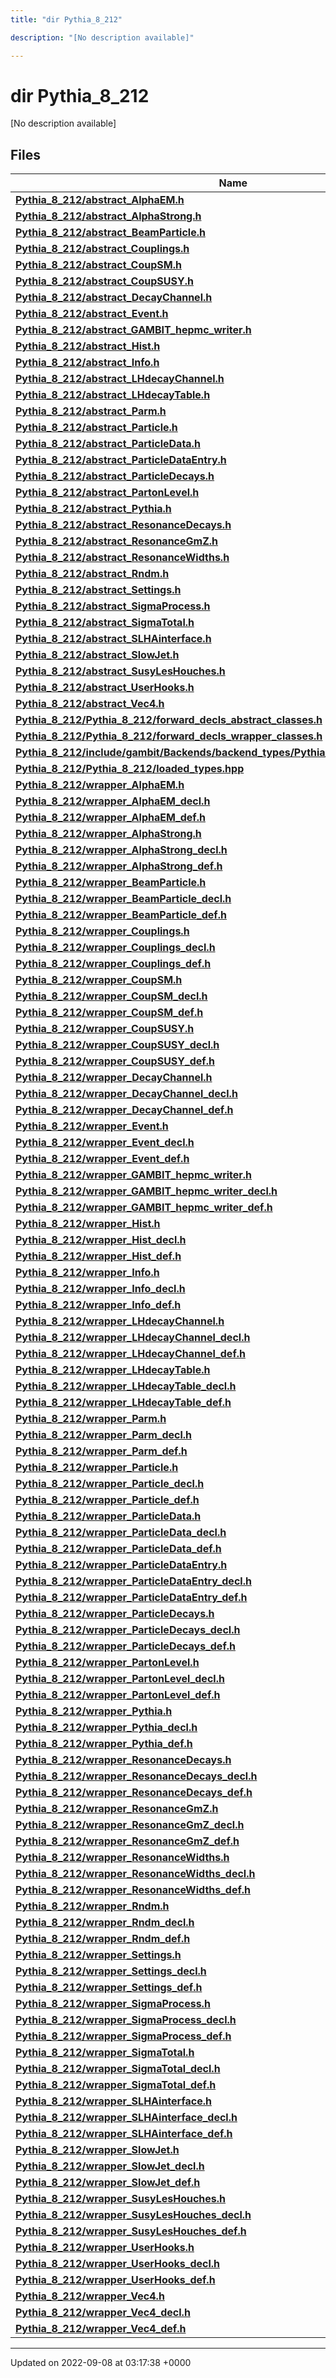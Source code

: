 ```yaml
---
title: "dir Pythia_8_212"

description: "[No description available]"

---
```


# dir Pythia_8_212

[No description available]

## Files

| Name           |
| -------------- |
| **[Pythia_8_212/abstract_AlphaEM.h](/documentation/code/files/abstract__alphaem_8h/#file-pythia-8-212-abstract-alphaem-h)**  |
| **[Pythia_8_212/abstract_AlphaStrong.h](/documentation/code/files/abstract__alphastrong_8h/#file-pythia-8-212-abstract-alphastrong-h)**  |
| **[Pythia_8_212/abstract_BeamParticle.h](/documentation/code/files/abstract__beamparticle_8h/#file-pythia-8-212-abstract-beamparticle-h)**  |
| **[Pythia_8_212/abstract_Couplings.h](/documentation/code/files/abstract__couplings_8h/#file-pythia-8-212-abstract-couplings-h)**  |
| **[Pythia_8_212/abstract_CoupSM.h](/documentation/code/files/abstract__coupsm_8h/#file-pythia-8-212-abstract-coupsm-h)**  |
| **[Pythia_8_212/abstract_CoupSUSY.h](/documentation/code/files/abstract__coupsusy_8h/#file-pythia-8-212-abstract-coupsusy-h)**  |
| **[Pythia_8_212/abstract_DecayChannel.h](/documentation/code/files/abstract__decaychannel_8h/#file-pythia-8-212-abstract-decaychannel-h)**  |
| **[Pythia_8_212/abstract_Event.h](/documentation/code/files/abstract__event_8h/#file-pythia-8-212-abstract-event-h)**  |
| **[Pythia_8_212/abstract_GAMBIT_hepmc_writer.h](/documentation/code/files/abstract__gambit__hepmc__writer_8h/#file-pythia-8-212-abstract-gambit-hepmc-writer-h)**  |
| **[Pythia_8_212/abstract_Hist.h](/documentation/code/files/abstract__hist_8h/#file-pythia-8-212-abstract-hist-h)**  |
| **[Pythia_8_212/abstract_Info.h](/documentation/code/files/abstract__info_8h/#file-pythia-8-212-abstract-info-h)**  |
| **[Pythia_8_212/abstract_LHdecayChannel.h](/documentation/code/files/abstract__lhdecaychannel_8h/#file-pythia-8-212-abstract-lhdecaychannel-h)**  |
| **[Pythia_8_212/abstract_LHdecayTable.h](/documentation/code/files/abstract__lhdecaytable_8h/#file-pythia-8-212-abstract-lhdecaytable-h)**  |
| **[Pythia_8_212/abstract_Parm.h](/documentation/code/files/abstract__parm_8h/#file-pythia-8-212-abstract-parm-h)**  |
| **[Pythia_8_212/abstract_Particle.h](/documentation/code/files/abstract__particle_8h/#file-pythia-8-212-abstract-particle-h)**  |
| **[Pythia_8_212/abstract_ParticleData.h](/documentation/code/files/abstract__particledata_8h/#file-pythia-8-212-abstract-particledata-h)**  |
| **[Pythia_8_212/abstract_ParticleDataEntry.h](/documentation/code/files/abstract__particledataentry_8h/#file-pythia-8-212-abstract-particledataentry-h)**  |
| **[Pythia_8_212/abstract_ParticleDecays.h](/documentation/code/files/abstract__particledecays_8h/#file-pythia-8-212-abstract-particledecays-h)**  |
| **[Pythia_8_212/abstract_PartonLevel.h](/documentation/code/files/abstract__partonlevel_8h/#file-pythia-8-212-abstract-partonlevel-h)**  |
| **[Pythia_8_212/abstract_Pythia.h](/documentation/code/files/abstract__pythia_8h/#file-pythia-8-212-abstract-pythia-h)**  |
| **[Pythia_8_212/abstract_ResonanceDecays.h](/documentation/code/files/abstract__resonancedecays_8h/#file-pythia-8-212-abstract-resonancedecays-h)**  |
| **[Pythia_8_212/abstract_ResonanceGmZ.h](/documentation/code/files/abstract__resonancegmz_8h/#file-pythia-8-212-abstract-resonancegmz-h)**  |
| **[Pythia_8_212/abstract_ResonanceWidths.h](/documentation/code/files/abstract__resonancewidths_8h/#file-pythia-8-212-abstract-resonancewidths-h)**  |
| **[Pythia_8_212/abstract_Rndm.h](/documentation/code/files/abstract__rndm_8h/#file-pythia-8-212-abstract-rndm-h)**  |
| **[Pythia_8_212/abstract_Settings.h](/documentation/code/files/abstract__settings_8h/#file-pythia-8-212-abstract-settings-h)**  |
| **[Pythia_8_212/abstract_SigmaProcess.h](/documentation/code/files/abstract__sigmaprocess_8h/#file-pythia-8-212-abstract-sigmaprocess-h)**  |
| **[Pythia_8_212/abstract_SigmaTotal.h](/documentation/code/files/abstract__sigmatotal_8h/#file-pythia-8-212-abstract-sigmatotal-h)**  |
| **[Pythia_8_212/abstract_SLHAinterface.h](/documentation/code/files/abstract__slhainterface_8h/#file-pythia-8-212-abstract-slhainterface-h)**  |
| **[Pythia_8_212/abstract_SlowJet.h](/documentation/code/files/abstract__slowjet_8h/#file-pythia-8-212-abstract-slowjet-h)**  |
| **[Pythia_8_212/abstract_SusyLesHouches.h](/documentation/code/files/abstract__susyleshouches_8h/#file-pythia-8-212-abstract-susyleshouches-h)**  |
| **[Pythia_8_212/abstract_UserHooks.h](/documentation/code/files/abstract__userhooks_8h/#file-pythia-8-212-abstract-userhooks-h)**  |
| **[Pythia_8_212/abstract_Vec4.h](/documentation/code/files/abstract__vec4_8h/#file-pythia-8-212-abstract-vec4-h)**  |
| **[Pythia_8_212/Pythia_8_212/forward_decls_abstract_classes.h](/documentation/code/files/pythia__8__212_2forward__decls__abstract__classes_8h/#file-pythia-8-212-pythia-8-212-forward-decls-abstract-classes-h)**  |
| **[Pythia_8_212/Pythia_8_212/forward_decls_wrapper_classes.h](/documentation/code/files/pythia__8__212_2forward__decls__wrapper__classes_8h/#file-pythia-8-212-pythia-8-212-forward-decls-wrapper-classes-h)**  |
| **[Pythia_8_212/include/gambit/Backends/backend_types/Pythia_8_212/identification.hpp](/documentation/code/files/include_2gambit_2backends_2backend__types_2pythia__8__212_2identification_8hpp/#file-pythia-8-212-include-gambit-backends-backend-types-pythia-8-212-identification-hpp)**  |
| **[Pythia_8_212/Pythia_8_212/loaded_types.hpp](/documentation/code/files/pythia__8__212_2loaded__types_8hpp/#file-pythia-8-212-pythia-8-212-loaded-types-hpp)**  |
| **[Pythia_8_212/wrapper_AlphaEM.h](/documentation/code/files/wrapper__alphaem_8h/#file-pythia-8-212-wrapper-alphaem-h)**  |
| **[Pythia_8_212/wrapper_AlphaEM_decl.h](/documentation/code/files/wrapper__alphaem__decl_8h/#file-pythia-8-212-wrapper-alphaem-decl-h)**  |
| **[Pythia_8_212/wrapper_AlphaEM_def.h](/documentation/code/files/wrapper__alphaem__def_8h/#file-pythia-8-212-wrapper-alphaem-def-h)**  |
| **[Pythia_8_212/wrapper_AlphaStrong.h](/documentation/code/files/wrapper__alphastrong_8h/#file-pythia-8-212-wrapper-alphastrong-h)**  |
| **[Pythia_8_212/wrapper_AlphaStrong_decl.h](/documentation/code/files/wrapper__alphastrong__decl_8h/#file-pythia-8-212-wrapper-alphastrong-decl-h)**  |
| **[Pythia_8_212/wrapper_AlphaStrong_def.h](/documentation/code/files/wrapper__alphastrong__def_8h/#file-pythia-8-212-wrapper-alphastrong-def-h)**  |
| **[Pythia_8_212/wrapper_BeamParticle.h](/documentation/code/files/wrapper__beamparticle_8h/#file-pythia-8-212-wrapper-beamparticle-h)**  |
| **[Pythia_8_212/wrapper_BeamParticle_decl.h](/documentation/code/files/wrapper__beamparticle__decl_8h/#file-pythia-8-212-wrapper-beamparticle-decl-h)**  |
| **[Pythia_8_212/wrapper_BeamParticle_def.h](/documentation/code/files/wrapper__beamparticle__def_8h/#file-pythia-8-212-wrapper-beamparticle-def-h)**  |
| **[Pythia_8_212/wrapper_Couplings.h](/documentation/code/files/wrapper__couplings_8h/#file-pythia-8-212-wrapper-couplings-h)**  |
| **[Pythia_8_212/wrapper_Couplings_decl.h](/documentation/code/files/wrapper__couplings__decl_8h/#file-pythia-8-212-wrapper-couplings-decl-h)**  |
| **[Pythia_8_212/wrapper_Couplings_def.h](/documentation/code/files/wrapper__couplings__def_8h/#file-pythia-8-212-wrapper-couplings-def-h)**  |
| **[Pythia_8_212/wrapper_CoupSM.h](/documentation/code/files/wrapper__coupsm_8h/#file-pythia-8-212-wrapper-coupsm-h)**  |
| **[Pythia_8_212/wrapper_CoupSM_decl.h](/documentation/code/files/wrapper__coupsm__decl_8h/#file-pythia-8-212-wrapper-coupsm-decl-h)**  |
| **[Pythia_8_212/wrapper_CoupSM_def.h](/documentation/code/files/wrapper__coupsm__def_8h/#file-pythia-8-212-wrapper-coupsm-def-h)**  |
| **[Pythia_8_212/wrapper_CoupSUSY.h](/documentation/code/files/wrapper__coupsusy_8h/#file-pythia-8-212-wrapper-coupsusy-h)**  |
| **[Pythia_8_212/wrapper_CoupSUSY_decl.h](/documentation/code/files/wrapper__coupsusy__decl_8h/#file-pythia-8-212-wrapper-coupsusy-decl-h)**  |
| **[Pythia_8_212/wrapper_CoupSUSY_def.h](/documentation/code/files/wrapper__coupsusy__def_8h/#file-pythia-8-212-wrapper-coupsusy-def-h)**  |
| **[Pythia_8_212/wrapper_DecayChannel.h](/documentation/code/files/wrapper__decaychannel_8h/#file-pythia-8-212-wrapper-decaychannel-h)**  |
| **[Pythia_8_212/wrapper_DecayChannel_decl.h](/documentation/code/files/wrapper__decaychannel__decl_8h/#file-pythia-8-212-wrapper-decaychannel-decl-h)**  |
| **[Pythia_8_212/wrapper_DecayChannel_def.h](/documentation/code/files/wrapper__decaychannel__def_8h/#file-pythia-8-212-wrapper-decaychannel-def-h)**  |
| **[Pythia_8_212/wrapper_Event.h](/documentation/code/files/wrapper__event_8h/#file-pythia-8-212-wrapper-event-h)**  |
| **[Pythia_8_212/wrapper_Event_decl.h](/documentation/code/files/wrapper__event__decl_8h/#file-pythia-8-212-wrapper-event-decl-h)**  |
| **[Pythia_8_212/wrapper_Event_def.h](/documentation/code/files/wrapper__event__def_8h/#file-pythia-8-212-wrapper-event-def-h)**  |
| **[Pythia_8_212/wrapper_GAMBIT_hepmc_writer.h](/documentation/code/files/wrapper__gambit__hepmc__writer_8h/#file-pythia-8-212-wrapper-gambit-hepmc-writer-h)**  |
| **[Pythia_8_212/wrapper_GAMBIT_hepmc_writer_decl.h](/documentation/code/files/wrapper__gambit__hepmc__writer__decl_8h/#file-pythia-8-212-wrapper-gambit-hepmc-writer-decl-h)**  |
| **[Pythia_8_212/wrapper_GAMBIT_hepmc_writer_def.h](/documentation/code/files/wrapper__gambit__hepmc__writer__def_8h/#file-pythia-8-212-wrapper-gambit-hepmc-writer-def-h)**  |
| **[Pythia_8_212/wrapper_Hist.h](/documentation/code/files/wrapper__hist_8h/#file-pythia-8-212-wrapper-hist-h)**  |
| **[Pythia_8_212/wrapper_Hist_decl.h](/documentation/code/files/wrapper__hist__decl_8h/#file-pythia-8-212-wrapper-hist-decl-h)**  |
| **[Pythia_8_212/wrapper_Hist_def.h](/documentation/code/files/wrapper__hist__def_8h/#file-pythia-8-212-wrapper-hist-def-h)**  |
| **[Pythia_8_212/wrapper_Info.h](/documentation/code/files/wrapper__info_8h/#file-pythia-8-212-wrapper-info-h)**  |
| **[Pythia_8_212/wrapper_Info_decl.h](/documentation/code/files/wrapper__info__decl_8h/#file-pythia-8-212-wrapper-info-decl-h)**  |
| **[Pythia_8_212/wrapper_Info_def.h](/documentation/code/files/wrapper__info__def_8h/#file-pythia-8-212-wrapper-info-def-h)**  |
| **[Pythia_8_212/wrapper_LHdecayChannel.h](/documentation/code/files/wrapper__lhdecaychannel_8h/#file-pythia-8-212-wrapper-lhdecaychannel-h)**  |
| **[Pythia_8_212/wrapper_LHdecayChannel_decl.h](/documentation/code/files/wrapper__lhdecaychannel__decl_8h/#file-pythia-8-212-wrapper-lhdecaychannel-decl-h)**  |
| **[Pythia_8_212/wrapper_LHdecayChannel_def.h](/documentation/code/files/wrapper__lhdecaychannel__def_8h/#file-pythia-8-212-wrapper-lhdecaychannel-def-h)**  |
| **[Pythia_8_212/wrapper_LHdecayTable.h](/documentation/code/files/wrapper__lhdecaytable_8h/#file-pythia-8-212-wrapper-lhdecaytable-h)**  |
| **[Pythia_8_212/wrapper_LHdecayTable_decl.h](/documentation/code/files/wrapper__lhdecaytable__decl_8h/#file-pythia-8-212-wrapper-lhdecaytable-decl-h)**  |
| **[Pythia_8_212/wrapper_LHdecayTable_def.h](/documentation/code/files/wrapper__lhdecaytable__def_8h/#file-pythia-8-212-wrapper-lhdecaytable-def-h)**  |
| **[Pythia_8_212/wrapper_Parm.h](/documentation/code/files/wrapper__parm_8h/#file-pythia-8-212-wrapper-parm-h)**  |
| **[Pythia_8_212/wrapper_Parm_decl.h](/documentation/code/files/wrapper__parm__decl_8h/#file-pythia-8-212-wrapper-parm-decl-h)**  |
| **[Pythia_8_212/wrapper_Parm_def.h](/documentation/code/files/wrapper__parm__def_8h/#file-pythia-8-212-wrapper-parm-def-h)**  |
| **[Pythia_8_212/wrapper_Particle.h](/documentation/code/files/wrapper__particle_8h/#file-pythia-8-212-wrapper-particle-h)**  |
| **[Pythia_8_212/wrapper_Particle_decl.h](/documentation/code/files/wrapper__particle__decl_8h/#file-pythia-8-212-wrapper-particle-decl-h)**  |
| **[Pythia_8_212/wrapper_Particle_def.h](/documentation/code/files/wrapper__particle__def_8h/#file-pythia-8-212-wrapper-particle-def-h)**  |
| **[Pythia_8_212/wrapper_ParticleData.h](/documentation/code/files/wrapper__particledata_8h/#file-pythia-8-212-wrapper-particledata-h)**  |
| **[Pythia_8_212/wrapper_ParticleData_decl.h](/documentation/code/files/wrapper__particledata__decl_8h/#file-pythia-8-212-wrapper-particledata-decl-h)**  |
| **[Pythia_8_212/wrapper_ParticleData_def.h](/documentation/code/files/wrapper__particledata__def_8h/#file-pythia-8-212-wrapper-particledata-def-h)**  |
| **[Pythia_8_212/wrapper_ParticleDataEntry.h](/documentation/code/files/wrapper__particledataentry_8h/#file-pythia-8-212-wrapper-particledataentry-h)**  |
| **[Pythia_8_212/wrapper_ParticleDataEntry_decl.h](/documentation/code/files/wrapper__particledataentry__decl_8h/#file-pythia-8-212-wrapper-particledataentry-decl-h)**  |
| **[Pythia_8_212/wrapper_ParticleDataEntry_def.h](/documentation/code/files/wrapper__particledataentry__def_8h/#file-pythia-8-212-wrapper-particledataentry-def-h)**  |
| **[Pythia_8_212/wrapper_ParticleDecays.h](/documentation/code/files/wrapper__particledecays_8h/#file-pythia-8-212-wrapper-particledecays-h)**  |
| **[Pythia_8_212/wrapper_ParticleDecays_decl.h](/documentation/code/files/wrapper__particledecays__decl_8h/#file-pythia-8-212-wrapper-particledecays-decl-h)**  |
| **[Pythia_8_212/wrapper_ParticleDecays_def.h](/documentation/code/files/wrapper__particledecays__def_8h/#file-pythia-8-212-wrapper-particledecays-def-h)**  |
| **[Pythia_8_212/wrapper_PartonLevel.h](/documentation/code/files/wrapper__partonlevel_8h/#file-pythia-8-212-wrapper-partonlevel-h)**  |
| **[Pythia_8_212/wrapper_PartonLevel_decl.h](/documentation/code/files/wrapper__partonlevel__decl_8h/#file-pythia-8-212-wrapper-partonlevel-decl-h)**  |
| **[Pythia_8_212/wrapper_PartonLevel_def.h](/documentation/code/files/wrapper__partonlevel__def_8h/#file-pythia-8-212-wrapper-partonlevel-def-h)**  |
| **[Pythia_8_212/wrapper_Pythia.h](/documentation/code/files/wrapper__pythia_8h/#file-pythia-8-212-wrapper-pythia-h)**  |
| **[Pythia_8_212/wrapper_Pythia_decl.h](/documentation/code/files/wrapper__pythia__decl_8h/#file-pythia-8-212-wrapper-pythia-decl-h)**  |
| **[Pythia_8_212/wrapper_Pythia_def.h](/documentation/code/files/wrapper__pythia__def_8h/#file-pythia-8-212-wrapper-pythia-def-h)**  |
| **[Pythia_8_212/wrapper_ResonanceDecays.h](/documentation/code/files/wrapper__resonancedecays_8h/#file-pythia-8-212-wrapper-resonancedecays-h)**  |
| **[Pythia_8_212/wrapper_ResonanceDecays_decl.h](/documentation/code/files/wrapper__resonancedecays__decl_8h/#file-pythia-8-212-wrapper-resonancedecays-decl-h)**  |
| **[Pythia_8_212/wrapper_ResonanceDecays_def.h](/documentation/code/files/wrapper__resonancedecays__def_8h/#file-pythia-8-212-wrapper-resonancedecays-def-h)**  |
| **[Pythia_8_212/wrapper_ResonanceGmZ.h](/documentation/code/files/wrapper__resonancegmz_8h/#file-pythia-8-212-wrapper-resonancegmz-h)**  |
| **[Pythia_8_212/wrapper_ResonanceGmZ_decl.h](/documentation/code/files/wrapper__resonancegmz__decl_8h/#file-pythia-8-212-wrapper-resonancegmz-decl-h)**  |
| **[Pythia_8_212/wrapper_ResonanceGmZ_def.h](/documentation/code/files/wrapper__resonancegmz__def_8h/#file-pythia-8-212-wrapper-resonancegmz-def-h)**  |
| **[Pythia_8_212/wrapper_ResonanceWidths.h](/documentation/code/files/wrapper__resonancewidths_8h/#file-pythia-8-212-wrapper-resonancewidths-h)**  |
| **[Pythia_8_212/wrapper_ResonanceWidths_decl.h](/documentation/code/files/wrapper__resonancewidths__decl_8h/#file-pythia-8-212-wrapper-resonancewidths-decl-h)**  |
| **[Pythia_8_212/wrapper_ResonanceWidths_def.h](/documentation/code/files/wrapper__resonancewidths__def_8h/#file-pythia-8-212-wrapper-resonancewidths-def-h)**  |
| **[Pythia_8_212/wrapper_Rndm.h](/documentation/code/files/wrapper__rndm_8h/#file-pythia-8-212-wrapper-rndm-h)**  |
| **[Pythia_8_212/wrapper_Rndm_decl.h](/documentation/code/files/wrapper__rndm__decl_8h/#file-pythia-8-212-wrapper-rndm-decl-h)**  |
| **[Pythia_8_212/wrapper_Rndm_def.h](/documentation/code/files/wrapper__rndm__def_8h/#file-pythia-8-212-wrapper-rndm-def-h)**  |
| **[Pythia_8_212/wrapper_Settings.h](/documentation/code/files/wrapper__settings_8h/#file-pythia-8-212-wrapper-settings-h)**  |
| **[Pythia_8_212/wrapper_Settings_decl.h](/documentation/code/files/wrapper__settings__decl_8h/#file-pythia-8-212-wrapper-settings-decl-h)**  |
| **[Pythia_8_212/wrapper_Settings_def.h](/documentation/code/files/wrapper__settings__def_8h/#file-pythia-8-212-wrapper-settings-def-h)**  |
| **[Pythia_8_212/wrapper_SigmaProcess.h](/documentation/code/files/wrapper__sigmaprocess_8h/#file-pythia-8-212-wrapper-sigmaprocess-h)**  |
| **[Pythia_8_212/wrapper_SigmaProcess_decl.h](/documentation/code/files/wrapper__sigmaprocess__decl_8h/#file-pythia-8-212-wrapper-sigmaprocess-decl-h)**  |
| **[Pythia_8_212/wrapper_SigmaProcess_def.h](/documentation/code/files/wrapper__sigmaprocess__def_8h/#file-pythia-8-212-wrapper-sigmaprocess-def-h)**  |
| **[Pythia_8_212/wrapper_SigmaTotal.h](/documentation/code/files/wrapper__sigmatotal_8h/#file-pythia-8-212-wrapper-sigmatotal-h)**  |
| **[Pythia_8_212/wrapper_SigmaTotal_decl.h](/documentation/code/files/wrapper__sigmatotal__decl_8h/#file-pythia-8-212-wrapper-sigmatotal-decl-h)**  |
| **[Pythia_8_212/wrapper_SigmaTotal_def.h](/documentation/code/files/wrapper__sigmatotal__def_8h/#file-pythia-8-212-wrapper-sigmatotal-def-h)**  |
| **[Pythia_8_212/wrapper_SLHAinterface.h](/documentation/code/files/wrapper__slhainterface_8h/#file-pythia-8-212-wrapper-slhainterface-h)**  |
| **[Pythia_8_212/wrapper_SLHAinterface_decl.h](/documentation/code/files/wrapper__slhainterface__decl_8h/#file-pythia-8-212-wrapper-slhainterface-decl-h)**  |
| **[Pythia_8_212/wrapper_SLHAinterface_def.h](/documentation/code/files/wrapper__slhainterface__def_8h/#file-pythia-8-212-wrapper-slhainterface-def-h)**  |
| **[Pythia_8_212/wrapper_SlowJet.h](/documentation/code/files/wrapper__slowjet_8h/#file-pythia-8-212-wrapper-slowjet-h)**  |
| **[Pythia_8_212/wrapper_SlowJet_decl.h](/documentation/code/files/wrapper__slowjet__decl_8h/#file-pythia-8-212-wrapper-slowjet-decl-h)**  |
| **[Pythia_8_212/wrapper_SlowJet_def.h](/documentation/code/files/wrapper__slowjet__def_8h/#file-pythia-8-212-wrapper-slowjet-def-h)**  |
| **[Pythia_8_212/wrapper_SusyLesHouches.h](/documentation/code/files/wrapper__susyleshouches_8h/#file-pythia-8-212-wrapper-susyleshouches-h)**  |
| **[Pythia_8_212/wrapper_SusyLesHouches_decl.h](/documentation/code/files/wrapper__susyleshouches__decl_8h/#file-pythia-8-212-wrapper-susyleshouches-decl-h)**  |
| **[Pythia_8_212/wrapper_SusyLesHouches_def.h](/documentation/code/files/wrapper__susyleshouches__def_8h/#file-pythia-8-212-wrapper-susyleshouches-def-h)**  |
| **[Pythia_8_212/wrapper_UserHooks.h](/documentation/code/files/wrapper__userhooks_8h/#file-pythia-8-212-wrapper-userhooks-h)**  |
| **[Pythia_8_212/wrapper_UserHooks_decl.h](/documentation/code/files/wrapper__userhooks__decl_8h/#file-pythia-8-212-wrapper-userhooks-decl-h)**  |
| **[Pythia_8_212/wrapper_UserHooks_def.h](/documentation/code/files/wrapper__userhooks__def_8h/#file-pythia-8-212-wrapper-userhooks-def-h)**  |
| **[Pythia_8_212/wrapper_Vec4.h](/documentation/code/files/wrapper__vec4_8h/#file-pythia-8-212-wrapper-vec4-h)**  |
| **[Pythia_8_212/wrapper_Vec4_decl.h](/documentation/code/files/wrapper__vec4__decl_8h/#file-pythia-8-212-wrapper-vec4-decl-h)**  |
| **[Pythia_8_212/wrapper_Vec4_def.h](/documentation/code/files/wrapper__vec4__def_8h/#file-pythia-8-212-wrapper-vec4-def-h)**  |






-------------------------------

Updated on 2022-09-08 at 03:17:38 +0000
